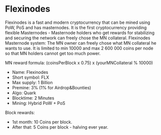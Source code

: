 # Flexinodes
Flexinodes is a fast and modern cryptocurrency that can be mined using PoW, PoS and has masternodes. It is the first cryptocurrency providing flexible Masternodes - Masternode holders who get rewards for stabilizing and securing the network can freely chose the MN collateral. Flexinodes Masternode system: The MN owner can freely chose what MN collateral he wants to use. It is limited to min 10000 and max 2 600 000 coins per node so that MN holders cannot get too much power.

MN reward formula: (coinsPerBlock x 0.75) x (yourMNCollateral % 10000)

* Name: Flexinodes 
* Short symbol: FLX 
* Max supply: 1 Billion 
* Premine: 3% (1% for Airdrop&Bounties) 
* Algo: Quark 
* Blocktime: 2 Minutes
* Mining: Hybrid PoW + PoS 

Block rewards:

* 1st month: 10 Coins per block.
* After that: 5 Coins per block - halving ever year.